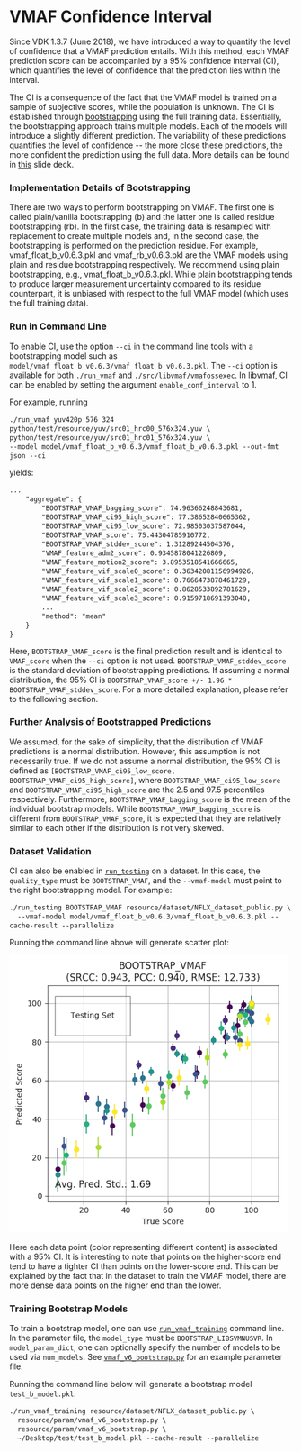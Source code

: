 VMAF Confidence Interval
===================

Since VDK 1.3.7 (June 2018), we have introduced a way to quantify the level of confidence that a VMAF prediction entails. With this method, each VMAF prediction score can be accompanied by a 95% confidence interval (CI), which quantifies the level of confidence that the prediction lies within the interval. 

The CI is a consequence of the fact that the VMAF model is trained on a sample of subjective scores, while the population is unknown. The CI is established through [bootstrapping](http://www.jstor.org/stable/2241979) using the full training data. Essentially, the bootstrapping approach trains multiple models. Each of the models will introduce a slightly different prediction. The variability of these predictions quantifies the level of confidence -- the more close these predictions, the more confident the prediction using the full data. More details can be found in [this](VQEG_SAM_2018_023_VMAF_Variability.pdf) slide deck.

### Implementation Details of Bootstrapping

There are two ways to perform bootstrapping on VMAF. The first one is called plain/vanilla bootstrapping (b) and the latter one is called residue bootstrapping (rb). In the first case, the training data is resampled with replacement to create multiple models and, in the second case, the bootstrapping is performed on the prediction residue. For example, vmaf_float_b_v0.6.3.pkl and vmaf_rb_v0.6.3.pkl are the VMAF models using plain and residue bootstrapping respectively. We recommend using plain bootstrapping, e.g., vmaf_float_b_v0.6.3.pkl. While plain bootstrapping tends to produce larger measurement uncertainty compared to its residue counterpart, it is unbiased with respect to the full VMAF model (which uses the full training data).

### Run in Command Line

To enable CI, use the option `--ci` in the command line tools with a bootstrapping model such as `model/vmaf_float_b_v0.6.3/vmaf_float_b_v0.6.3.pkl`. The `--ci` option is available for both `./run_vmaf` and `./src/libvmaf/vmafossexec`. In [libvmaf](libvmaf/README.md), CI can be enabled by setting the argument `enable_conf_interval` to 1.

For example, running

```
./run_vmaf yuv420p 576 324 python/test/resource/yuv/src01_hrc00_576x324.yuv \
python/test/resource/yuv/src01_hrc01_576x324.yuv \
--model model/vmaf_float_b_v0.6.3/vmaf_float_b_v0.6.3.pkl --out-fmt json --ci
```

yields:

```
...
    "aggregate": {
        "BOOTSTRAP_VMAF_bagging_score": 74.96366248843681,
        "BOOTSTRAP_VMAF_ci95_high_score": 77.38652840665362,
        "BOOTSTRAP_VMAF_ci95_low_score": 72.98503037587044,
        "BOOTSTRAP_VMAF_score": 75.44304785910772,
        "BOOTSTRAP_VMAF_stddev_score": 1.31289244504376,
        "VMAF_feature_adm2_score": 0.9345878041226809,
        "VMAF_feature_motion2_score": 3.8953518541666665,
        "VMAF_feature_vif_scale0_score": 0.36342081156994926,
        "VMAF_feature_vif_scale1_score": 0.7666473878461729,
        "VMAF_feature_vif_scale2_score": 0.8628533892781629,
        "VMAF_feature_vif_scale3_score": 0.9159718691393048,
        ...
        "method": "mean"
    }
}
```

Here, `BOOTSTRAP_VMAF_score` is the final prediction result and is identical to `VMAF_score` when the `--ci` option is not used. `BOOTSTRAP_VMAF_stddev_score` is the standard deviation of bootstrapping predictions. If assuming a normal distribution, the 95% CI is `BOOTSTRAP_VMAF_score +/- 1.96 * BOOTSTRAP_VMAF_stddev_score`. For a more detailed explanation, please refer to the following section.

### Further Analysis of Bootstrapped Predictions

We assumed, for the sake of simplicity, that the distribution of VMAF predictions is a normal distribution. However, this assumption is not necessarily true. If we do not assume a normal distribution, the 95% CI is defined as `[BOOTSTRAP_VMAF_ci95_low_score, BOOTSTRAP_VMAF_ci95_high_score]`, where `BOOTSTRAP_VMAF_ci95_low_score` and `BOOTSTRAP_VMAF_ci95_high_score` are the 2.5 and 97.5 percentiles respectively. Furthermore, `BOOTSTRAP_VMAF_bagging_score` is the mean of the individual bootstrap models. While `BOOTSTRAP_VMAF_bagging_score` is different from `BOOTSTRAP_VMAF_score`, it is expected that they are relatively similar to each other if the distribution is not very skewed.

### Dataset Validation

CI can also be enabled in [`run_testing`](VMAF_Python_library.md/#validate-a-dataset) on a dataset. In this case, the `quality_type` must be `BOOTSTRAP_VMAF`, and the `--vmaf-model` must point to the right bootstrapping model. For example:

```
./run_testing BOOTSTRAP_VMAF resource/dataset/NFLX_dataset_public.py \
  --vmaf-model model/vmaf_float_b_v0.6.3/vmaf_float_b_v0.6.3.pkl --cache-result --parallelize
```

Running the command line above will generate scatter plot:

![confidence interval plot](/resource/images/CI.png)

Here each data point (color representing different content) is associated with a 95% CI. It is interesting to note that points on the higher-score end tend to have a tighter CI than points on the lower-score end. This can be explained by the fact that in the dataset to train the VMAF model, there are more dense data points on the higher end than the lower.

### Training Bootstrap Models

To train a bootstrap model, one can use [`run_vmaf_training`](VMAF_Python_library.md/#train-a-new-model) command line. In the parameter file, the `model_type` must be `BOOTSTRAP_LIBSVMNUSVR`. In `model_param_dict`, one can optionally specify the number of models to be used via `num_models`. See [`vmaf_v6_bootstrap.py`](../../resource/param/vmaf_v6_bootstrap.py) for an example parameter file.

Running the command line below will generate a bootstrap model `test_b_model.pkl`.

```
./run_vmaf_training resource/dataset/NFLX_dataset_public.py \
  resource/param/vmaf_v6_bootstrap.py \
  resource/param/vmaf_v6_bootstrap.py \
  ~/Desktop/test/test_b_model.pkl --cache-result --parallelize
```
